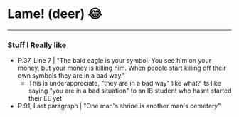 # Lame! (deer) 😂
---

### Stuff I Really like
- P.37, Line 7 | "The bald eagle is your symbol. You see him on your money, but your money is killing him. When people start killing off their own symbols they are in a bad way."
	- This is underappreciate, "they are in a bad way" like what? its like saying "you are in a bad situation" to an IB student who hasnt started their EE yet
- P.91, Last paragraph | "One man's shrine is another man's cemetary"